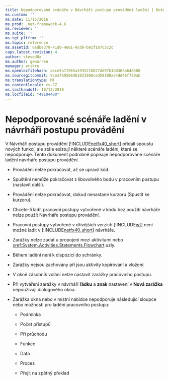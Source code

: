 ```yaml
---
title: Nepodporované scénáře v Návrháři postupu provádění ladění | Dokumentace Microsoftu
ms.custom: ''
ms.date: 11/15/2016
ms.prod: .net-framework-4.6
ms.reviewer: ''
ms.suite: ''
ms.tgt_pltfrm: ''
ms.topic: reference
ms.assetid: 6adbe379-41d0-4681-9cd0-b91f187c3c2c
caps.latest.revision: 4
author: steved0x
ms.author: gewarren
manager: erikre
ms.openlocfilehash: aece5a71965a1935218027dd97b1b8363a646388
ms.sourcegitcommit: 9ceaf69568d61023868ced59108ae4dd46f720ab
ms.translationtype: MT
ms.contentlocale: cs-CZ
ms.lasthandoff: 10/12/2018
ms.locfileid: "49184480"
---
```

# <a name="unsupported-debugging-scenarios-in-the-workflow-designer"></a>Nepodporované scénáře ladění v návrháři postupu provádění
V Návrháři postupu provádění [!INCLUDE[netfx40_short](../includes/netfx40-short-md.md)] přidali spoustu nových funkcí, ale stále existují některé scénáře ladění, které se nepodporuje. Tento dokument podrobně popisuje nepodporované scénáře ladění návrháře postupu provádění.  
  
-   Provádění nelze pokračovat, až se upravil kód.  
  
-   Spuštění nemůže pokračovat z libovolného bodu v pracovním postupu (nastavit další).  
  
-   Provádění nelze pokračovat, dokud nenastane kurzoru (Spustit ke kurzoru).  
  
-   Chcete-li ladit pracovní postupy vytvořené v kódu bez použití návrháře nelze použít Návrháře postupu provádění.  
  
-   Pracovní postupy vytvořené v dřívějších verzích [!INCLUDE[wf](../includes/wf-md.md)] není možné ladit v [!INCLUDE[netfx40_short](../includes/netfx40-short-md.md)] návrháře.  
  
-   Zarážky nelze zadat u propojení mezi aktivitami nebo <xref:System.Activities.Statements.Flowchart> uzly.  
  
-   Během ladění není k dispozici do schránky.  
  
-   Zarážky nejsou zachovány při jsou aktivity kopírování a vložení.  
  
-   V okně zásobník volání nelze nastavit zarážky pracovního postupu.  
  
-   Při vytváření zarážky v návrháři **řádku** a **znak** nastavení v **Nová zarážka** nepoužívají dialogového okna.  
  
-   Zarážka okna nebo v místní nabídce nepodporuje následující sloupce nebo možnosti pro ladění pracovního postupu:  
  
    -   Podmínka  
  
    -   Počet přístupů  
  
    -   Při průchodu  
  
    -   Funkce  
  
    -   Data  
  
    -   Proces  
  
    -   Přejít na zpětný překlad